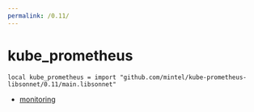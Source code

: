 ```yaml
---
permalink: /0.11/
---
```


# kube_prometheus

```jsonnet
local kube_prometheus = import "github.com/mintel/kube-prometheus-libsonnet/0.11/main.libsonnet"
```



* [monitoring](monitoring/index.md)